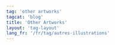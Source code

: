 ```yaml
---
tag: 'other artworks'
tagcat: 'blog'
title: 'Other Artworks'
layout: 'tag-layout'
lang_fr: '/fr/tag/autres-illustrations'
---
```

